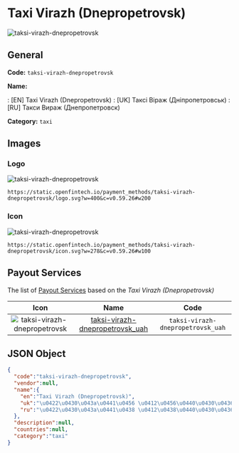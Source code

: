 
# Taxi Virazh (Dnepropetrovsk) 
![taksi-virazh-dnepropetrovsk](https://static.openfintech.io/payment_methods/taksi-virazh-dnepropetrovsk/logo.svg?w=400&c=v0.59.26#w200)  

## General 
**Code:** `taksi-virazh-dnepropetrovsk` 
 
**Name:** 
 
:	[EN] Taxi Virazh (Dnepropetrovsk) 
:	[UK] Таксі Віраж (Дніпропетровськ) 
:	[RU] Такси Вираж (Днепропетровск) 
 
**Category:** `taxi` 
 

## Images 

### Logo 
![taksi-virazh-dnepropetrovsk](https://static.openfintech.io/payment_methods/taksi-virazh-dnepropetrovsk/logo.svg?w=400&c=v0.59.26#w200)  

```
https://static.openfintech.io/payment_methods/taksi-virazh-dnepropetrovsk/logo.svg?w=400&c=v0.59.26#w200
```  

### Icon 
![taksi-virazh-dnepropetrovsk](https://static.openfintech.io/payment_methods/taksi-virazh-dnepropetrovsk/icon.svg?w=278&c=v0.59.26#w100)  

```
https://static.openfintech.io/payment_methods/taksi-virazh-dnepropetrovsk/icon.svg?w=278&c=v0.59.26#w100
```  

## Payout Services 
 
The list of [Payout Services](/payout-services/) based on the _Taxi Virazh (Dnepropetrovsk)_ 

|Icon|Name|Code| 
|:---:|:---:|:---:| 
|![taksi-virazh-dnepropetrovsk](https://static.openfintech.io/payout_methods/taksi-virazh-dnepropetrovsk/icon.png?w=278&c=v0.59.26#w40) |[taksi-virazh-dnepropetrovsk_uah](/payout-services/taksi-virazh-dnepropetrovsk_uah/)|`taksi-virazh-dnepropetrovsk_uah`| 
 

## JSON Object 

```json
{
  "code":"taksi-virazh-dnepropetrovsk",
  "vendor":null,
  "name":{
    "en":"Taxi Virazh (Dnepropetrovsk)",
    "uk":"\u0422\u0430\u043a\u0441\u0456 \u0412\u0456\u0440\u0430\u0436 (\u0414\u043d\u0456\u043f\u0440\u043e\u043f\u0435\u0442\u0440\u043e\u0432\u0441\u044c\u043a)",
    "ru":"\u0422\u0430\u043a\u0441\u0438 \u0412\u0438\u0440\u0430\u0436 (\u0414\u043d\u0435\u043f\u0440\u043e\u043f\u0435\u0442\u0440\u043e\u0432\u0441\u043a)"
  },
  "description":null,
  "countries":null,
  "category":"taxi"
}
```  

